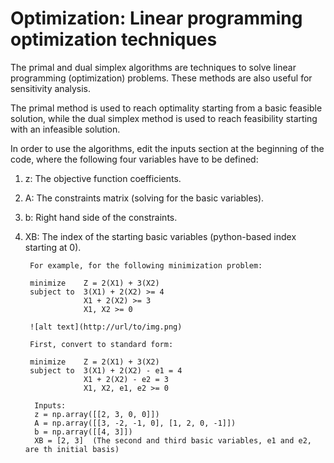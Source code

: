 # Optimization: Linear programming optimization techniques

The primal and dual simplex algorithms are techniques to solve linear programming (optimization) problems. 
These methods are also useful for sensitivity analysis. 

The primal method is used to reach optimality starting from a basic feasible solution, while the dual simplex method is used to reach feasibility starting with an infeasible solution. 

In order to use the algorithms, edit the inputs section at the beginning of the code, where the following four variables have to be defined:

1. z: The objective function coefficients.
2. A: The constraints matrix (solving for the basic variables).
3. b: Right hand side of the constraints.
4. XB: The index of the starting basic variables (python-based index starting at 0).
    
        For example, for the following minimization problem:
        
        minimize    Z = 2(X1) + 3(X2)
        subject to  3(X1) + 2(X2) >= 4
                    X1 + 2(X2) >= 3
                    X1, X2 >= 0
                    
        ![alt text](http://url/to/img.png)
                    
        First, convert to standard form:
        
        minimize    Z = 2(X1) + 3(X2)
        subject to  3(X1) + 2(X2) - e1 = 4
                    X1 + 2(X2) - e2 = 3
                    X1, X2, e1, e2 >= 0
         
         Inputs:
         z = np.array([[2, 3, 0, 0]])
         A = np.array([[3, -2, -1, 0], [1, 2, 0, -1]])
         b = np.array([[4, 3]])
         XB = [2, 3]  (The second and third basic variables, e1 and e2, are th initial basis) 
         
      
         
      

